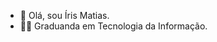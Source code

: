 - 👋 Olá, sou Íris Matias.
- 👩‍💻 Graduanda em Tecnologia da Informação.
 

<!---
IrisMatias/IrisMatias is a ✨ special ✨ repository because its `README.md` (this file) appears on your GitHub profile.
You can click the Preview link to take a look at your changes.
--->
